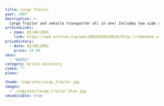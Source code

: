 ```yaml
---
title: Cargo Trailer
year: 1997
description: >-
  Cargo Trailer and vehicle transporter all in one! Includes two side rails for transporting cargo and hidden ramps that pull out for vehicle transportation. Hooks up to all Rokenbok RC vehicles through auto-hitch.
archiveLinks:
  - name: 02/08/2001
    link: https://web.archive.org/web/20010208220625/http://rokenbok.com/catalog/pd_rcv_trailer.html
priceHistory:
  - date: 02/08/2001
    price: 14.99
skus:
  - "04291"
category: Action Accessory
video: ""
plans:

thumb: /img/sets/cargo_trailer.jpg
images:
  -  /img/sets/cargo_trailer_blue.jpg
cmseditable: true
---
```


